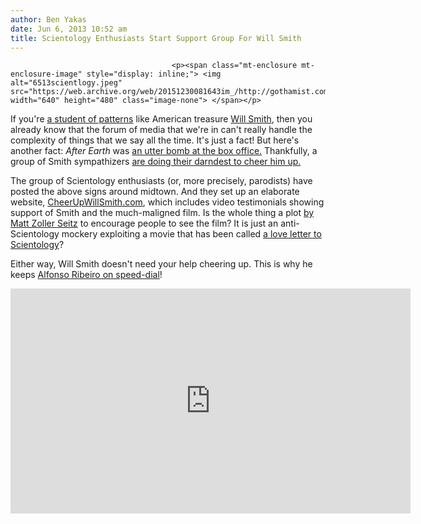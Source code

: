```yaml
---
author: Ben Yakas
date: Jun 6, 2013 10:52 am
title: Scientology Enthusiasts Start Support Group For Will Smith
---
```


	
										<p><span class="mt-enclosure mt-enclosure-image" style="display: inline;"> <img alt="6513scientlogy.jpeg" src="https://web.archive.org/web/20151230081643im_/http://gothamist.com/attachments/byakas/6513scientlogy.jpeg" width="640" height="480" class="image-none"> </span></p>

<p>If you&apos;re <a href="https://web.archive.org/web/20151230081643/http://www.vulture.com/2013/05/will-and-jaden-smith-on-working-together.html">a student of patterns</a> like American treasure <a href="https://web.archive.org/web/20151230081643/http://gothamist.com/tags/willsmith">Will Smith</a>, then you already know that the forum of media that we&apos;re in can&apos;t really handle the complexity of things that we say all the time. It&apos;s just a fact! But here&apos;s another fact: <em>After Earth</em> was <a href="https://web.archive.org/web/20151230081643/http://entertainment.time.com/2013/06/03/why-after-earth-bombed-six-theories/">an utter bomb at the box office.</a> Thankfully, a group of Smith sympathizers <a href="https://web.archive.org/web/20151230081643/http://cheerupwillsmith.com/Home_Page.html">are doing their darndest to cheer him up.</a></p>

<p>The group of Scientology enthusiasts (or, more precisely, parodists) have posted the above signs around midtown. And they set up an elaborate website, <a href="https://web.archive.org/web/20151230081643/http://cheerupwillsmith.com/Home_Page.html">CheerUpWillSmith.com</a>, which includes video testimonials showing support of Smith and the much-maligned film. Is the whole thing a plot <a href="https://web.archive.org/web/20151230081643/http://www.rogerebert.com/reviews/after-earth-2013">by Matt Zoller Seitz</a> to encourage people to see the film? It is just an anti-Scientology mockery exploiting a movie that has been called <a href="https://web.archive.org/web/20151230081643/http://www.vulture.com/2013/05/after-earth-will-smith-love-letter-to-scientology.html">a love letter to Scientology</a>? </p>

<p>Either way, Will Smith doesn&apos;t need your help cheering up. This is why he keeps <a href="https://web.archive.org/web/20151230081643/http://gothamist.com/2013/05/25/video_will_smith_gives_the_people_t.php">Alfonso Ribeiro on speed-dial</a>!</p>

<p><iframe width="640" height="360" src="https://web.archive.org/web/20151230081643if_/http://www.youtube.com/embed/ZwS14TiO7Pk" frameborder="0" allowfullscreen></iframe></p>					
										
									
				